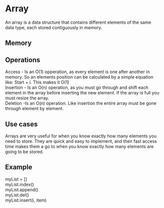 <h1> Array </h1>
<p1> An array is a data structure that contains different elements of the same data type, each stored contiguously in memory.</p1>
<h2> Memory </h2>

<h2>Operations</h2>
Access - Is an O(1) opperation, as every element is one after another in memory. So an elements position can be calculated by a simple equation like: Start + i. This makes it O(1) </p1><br/>
Insertion - Is an O(n) operation, as you must go through and shift each element in the array before inserting the new element. If the array is full you must resize the array.</p1><br/>
Deletion -Is an O(n) operation. Like insertion the entire array must be gone through element by element.
  
<h2>Use cases</h2>
<p1> Arrays are very useful for when you know exactly how many elements you need to store. They are quick and easy to implement, and their fast access time makes them a go to when you know exactly how many elements are going to be stored.  </p1>
<h2>Example</h2>
<p1>
  myList = [] <br/>
  myList.index()<br/>
  myList.append()<br/>
  myList.del()<br/>
  myList.insert(i, item)<br/>
  </p1>
